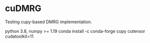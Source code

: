 # cuDMRG
Testing cupy-based DMRG implementation.

python 3.8, numpy >= 1.19
conda install -c conda-forge cupy cutensor cudatoolkit=11

